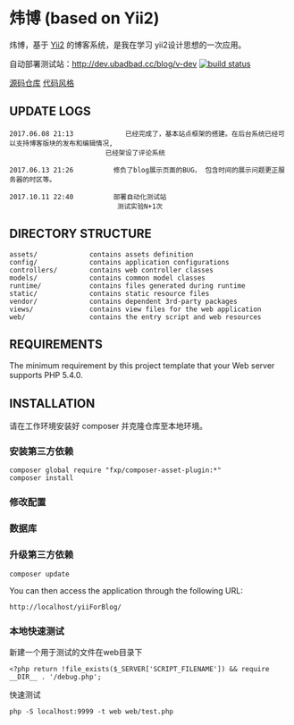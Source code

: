 炜博 (based on Yii2)
===========================
炜博，基于 [Yii2](http://www.yiiframework.com) 的博客系统，是我在学习 yii2设计思想的一次应用。

自动部署测试站：<http://dev.ubadbad.cc/blog/v-dev>
[![build status](http://https://github.com/v-sir/yiiForBlog)](https://github.com/v-sir/yiiForBlog)

[源码仓库](https://github.com/v-sir/yiiForBlog)
[代码风格](https://github.com/yiisoft/yii2/blob/master/docs/internals/core-code-style.md)


UPDATE LOGS
-----------

    2017.06.08 21:13     	     已经完成了，基本站点框架的搭建。在后台系统已经可以支持博客版块的发布和编辑情况,
                            已经架设了评论系统
                            
    2017.06.13 21:26          修负了blog展示页面的BUG， 包含时间的展示问题更正服务器的时区等。
    
    2017.10.11 22:40          部署自动化测试站
                               测试实验N+1次
    
DIRECTORY STRUCTURE
-------------------

    assets/             contains assets definition
    config/             contains application configurations
    controllers/        contains web controller classes
    models/             contains common model classes
    runtime/            contains files generated during runtime
    static/             contains static resource files
    vendor/             contains dependent 3rd-party packages
    views/              contains view files for the web application
    web/                contains the entry script and web resources


REQUIREMENTS
------------

The minimum requirement by this project template that your Web server supports PHP 5.4.0.


INSTALLATION
------------

请在工作环境安装好 composer 并克隆仓库至本地环境。

### 安装第三方依赖

~~~
composer global require "fxp/composer-asset-plugin:*"
composer install
~~~

### 修改配置




### 数据库




### 升级第三方依赖

~~~
composer update
~~~

You can then access the application through the following URL:

~~~
http://localhost/yiiForBlog/
~~~

### 本地快速测试

新建一个用于测试的文件在web目录下
~~~
<?php return !file_exists($_SERVER['SCRIPT_FILENAME']) && require __DIR__ . '/debug.php';
~~~

快速测试
~~~
php -S localhost:9999 -t web web/test.php
~~~
